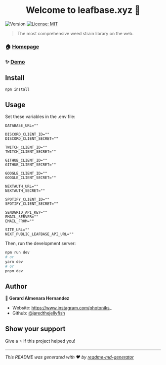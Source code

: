 <h1 align="center">Welcome to leafbase.xyz 👋</h1>
<p>
  <img alt="Version" src="https://img.shields.io/badge/version-0.1.0-blue.svg?cacheSeconds=2592000" />
  <a href="#" target="_blank">
    <img alt="License: MIT" src="https://img.shields.io/badge/License-MIT-yellow.svg" />
  </a>
</p>

> The most comprehensive weed strain library on the web.

### 🏠 [Homepage](https://leafbase.xyz/strains)

### ✨ [Demo](https://dev.leafbase.xyz/strains)

## Install

```sh
npm install
```

## Usage

Set these variables in the .env file:

```.env
DATABASE_URL=""

DISCORD_CLIENT_ID=""
DISCORD_CLIENT_SECRET=""

TWITCH_CLIENT_ID=""
TWITCH_CLIENT_SECRET=""

GITHUB_CLIENT_ID=""
GITHUB_CLIENT_SECRET=""

GOOGLE_CLIENT_ID=""
GOOGLE_CLIENT_SECRET=""

NEXTAUTH_URL=""
NEXTAUTH_SECRET=""

SPOTIFY_CLIENT_ID=""
SPOTIFY_CLIENT_SECRET=""

SENDGRID_API_KEY=""
EMAIL_SERVER=""
EMAIL_FROM=""

SITE_URL=""
NEXT_PUBLIC_LEAFBASE_API_URL=""
```

Then, run the development server:

```bash
npm run dev
# or
yarn dev
# or
pnpm dev
```

## Author

👤 **Gerard Almenara Hernandez**

- Website: https://www.instagram.com/photoniks_
- Github: [@jaredthejellyfish](https://github.com/jaredthejellyfish)

## Show your support

Give a ⭐️ if this project helped you!

---

_This README was generated with ❤️ by [readme-md-generator](https://github.com/kefranabg/readme-md-generator)_
